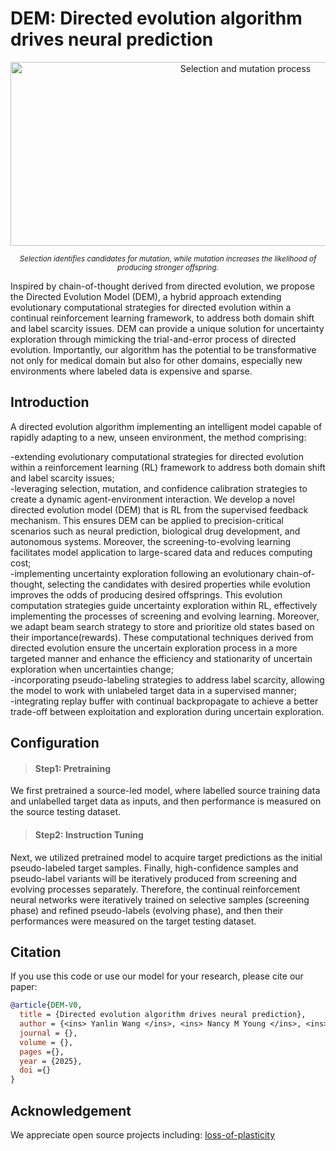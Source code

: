 # DEM: Directed evolution algorithm drives neural prediction
<p align="center">
  <img src="https://github.com/user-attachments/assets/167bdd7a-a674-4ba1-90d2-7f7d435a5704" 
       alt="Selection and mutation process" 
       width="736" height="294">
</p>
<p align="center">
  <sub><em>Selection identifies candidates for mutation, while mutation increases the likelihood of producing stronger offspring.</em></sub>
</p>

Inspired by chain-of-thought derived from directed evolution, we propose the Directed Evolution Model (DEM), a hybrid approach extending evolutionary computational strategies for directed evolution within a continual reinforcement learning framework, to address both domain shift and label scarcity issues. DEM can provide a unique solution for uncertainty exploration through mimicking the trial-and-error process of directed evolution. Importantly, our algorithm has the potential to be transformative not only for medical domain but also for other domains, especially new environments where labeled data is expensive and sparse.


## Introduction

A directed evolution algorithm implementing an intelligent model capable of rapidly adapting to a new, unseen environment, the method comprising:

-extending evolutionary computational strategies for directed evolution within a reinforcement learning (RL) framework to address both domain shift and label scarcity issues; \
-leveraging selection, mutation, and confidence calibration strategies to create a dynamic agent-environment interaction. We develop a novel directed evolution model (DEM) that is RL from the supervised feedback mechanism. This ensures DEM can be applied to precision-critical scenarios such as neural prediction, biological drug development, and autonomous systems. Moreover, the screening-to-evolving learning facilitates model application to large-scared data and reduces computing cost;\
-implementing uncertainty exploration following an evolutionary chain-of-thought, selecting the candidates with desired properties while evolution improves the odds of producing desired offsprings. This evolution computation strategies guide uncertainty exploration within RL, effectively implementing the processes of screening and evolving learning. Moreover, we adapt beam search strategy to store and prioritize old states based on their importance(rewards). These computational techniques derived from directed evolution ensure the uncertain exploration process in a more targeted manner and enhance the efficiency and stationarity of uncertain exploration when uncertainties change;\
-incorporating pseudo-labeling strategies to address label scarcity, allowing the model to work with unlabeled target data in a supervised manner;\
-integrating replay buffer with continual backpropagate to achieve a better trade-off between exploitation and exploration during uncertain exploration.


## Configuration
> #### Step1: Pretraining
We first pretrained a source-led model, where labelled source training data and unlabelled target data as inputs, and then performance is measured on the source testing dataset. 

> #### Step2: Instruction Tuning
Next, we utilized pretrained model to acquire target predictions as the initial pseudo-labeled target samples. Finally, high-confidence samples and pseudo-label variants will be iteratively produced from screening and evolving processes separately. Therefore, the continual reinforcement neural networks were iteratively trained on selective samples (screening phase) and refined pseudo-labels (evolving phase), and then their performances were measured on the target testing dataset.

## Citation
If you use this code or use our model for your research, please cite our paper:
```bibtex
@article{DEM-V0,
  title = {Directed evolution algorithm drives neural prediction},
  author = {<ins> Yanlin Wang </ins>, <ins> Nancy M Young </ins>, <ins> Patrick C M Wong </ins>}
  journal = {},
  volume = {},
  pages ={},
  year = {2025},
  doi ={}
}
```
## Acknowledgement

We appreciate open source projects including: [<ins>loss-of-plasticity</ins>](https://github.com/shibhansh/loss-of-plasticity)
